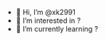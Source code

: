 - 👋 Hi, I’m @xk2991
- 👀 I’m interested in ?
- 🌱 I’m currently learning ? 

<!---
xk2991/xk2991 is a ✨ special ✨ repository because its `README.md` (this file) appears on your GitHub profile.
You can click the Preview link to take a look at your changes.
--->
